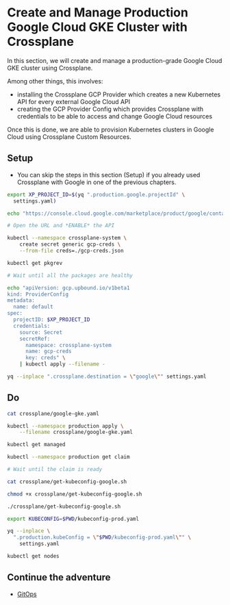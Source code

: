 # Create and Manage Production Google Cloud GKE Cluster with Crossplane

In this section, we will create and manage a production-grade Google Cloud GKE cluster using Crossplane.

Among other things, this involves:
* installing the Crossplane GCP Provider which creates a new Kubernetes API for every external Google Cloud API
* creating the GCP Provider Config which provides Crossplane with credentials to be able to access and change Google Cloud resources

Once this is done, we are able to provision Kubernetes clusters in Google Cloud using Crossplane Custom Resources. 

## Setup

* You can skip the steps in this section (Setup) if you already used Crossplane with Google in one of the previous chapters.

```bash
export XP_PROJECT_ID=$(yq ".production.google.projectId" \
  settings.yaml)

echo "https://console.cloud.google.com/marketplace/product/google/container.googleapis.com?project=$XP_PROJECT_ID"

# Open the URL and *ENABLE* the API

kubectl --namespace crossplane-system \
    create secret generic gcp-creds \
    --from-file creds=./gcp-creds.json

kubectl get pkgrev

# Wait until all the packages are healthy

echo "apiVersion: gcp.upbound.io/v1beta1
kind: ProviderConfig
metadata:
  name: default
spec:
  projectID: $XP_PROJECT_ID
  credentials:
    source: Secret
    secretRef:
      namespace: crossplane-system
      name: gcp-creds
      key: creds" \
    | kubectl apply --filename -

yq --inplace ".crossplane.destination = \"google\"" settings.yaml
```

## Do

```bash
cat crossplane/google-gke.yaml

kubectl --namespace production apply \
    --filename crossplane/google-gke.yaml

kubectl get managed

kubectl --namespace production get claim

# Wait until the claim is ready

cat crossplane/get-kubeconfig-google.sh

chmod +x crossplane/get-kubeconfig-google.sh

./crossplane/get-kubeconfig-google.sh

export KUBECONFIG=$PWD/kubeconfig-prod.yaml

yq --inplace \
  ".production.kubeConfig = \"$PWD/kubeconfig-prod.yaml\"" \
    settings.yaml

kubectl get nodes
```

## Continue the adventure

* [GitOps](../gitops/README.md)
